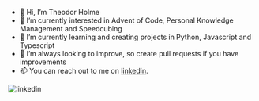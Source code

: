 - 👋 Hi, I’m Theodor Holme
- 👀 I’m currently interested in Advent of Code, Personal Knowledge Management and Speedcubing
- 🌱 I’m currently learning and creating projects in Python, Javascript and Typescript 
- 🚀 I’m always looking to improve, so create pull requests if you have improvements
- 📫 You can reach out to me on [linkedin](https://no.linkedin.com/in/theodor-holme).

[<img align="left" alt="linkedin" src="https://img.shields.io/badge/LinkedIn-0072b1?style=for-the-badge&logo=linkedin&logoColor=fff" />][linkedin]

[linkedin]: https://www.linkedin.com/in/theodor-holme

<!---
taholme/taholme is a ✨ special ✨ repository because its `README.md` (this file) appears on your GitHub profile.
You can click the Preview link to take a look at your changes.
--->
